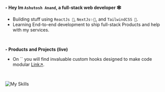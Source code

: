 **‣ Hey Im `Ashutosh Anand`, a full-stack web developer 🕸️**
- Building stuff using `ReactJs 🌱`, `NextJs✨🔨`, and `TailwindCSS 🎨`.  
- Learning End-to-end development to ship full-stack Products and help with my services.
<br>

**‣ Products and Projects (live)**
- On `` you will find invaluable custom hooks designed to make code modular [Link↗]().

<br>

![My Skills](https://skillicons.dev/icons?i=nodejs,express,mongodb,next,react,js,ts,tailwind,appwrite,github,figma,cpp&perline=16)

